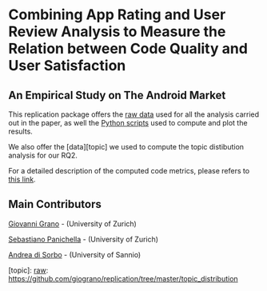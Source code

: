 # Combining App Rating and User Review Analysis to Measure the Relation between Code Quality and User Satisfaction
## An Empirical Study on The Android Market

This replication package offers the [raw data][raw] used for all the analysis carried out in the paper, as well the [Python scripts][python] used to compute and plot the results.

We also offer the [data][topic] we used to compute the topic distibution analysis for our RQ2.

For a detailed description of the computed code metrics, please refers to [this link](https://github.com/sealuzh/user_quality/wiki/Code-Quality-Metrics).

## Main Contributors

[Giovanni Grano](https://github.com/giograno) - (University of Zurich)

[Sebastiano Panichella](https://github.com/panichella) - (University of Zurich)

[Andrea di Sorbo](https://github.com/adisorbo) - (University of Sannio)

[python]: https://github.com/giograno/replication/tree/master/script_analysis
[raw]: https://github.com/giograno/replication/tree/master/csv
[topic]: [raw]: https://github.com/giograno/replication/tree/master/topic_distribution